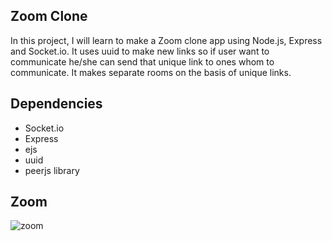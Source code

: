 ## Zoom Clone

In this project, I will learn to make a Zoom clone app using Node.js, Express and Socket.io. It uses uuid to make new links so if user want to communicate 
he/she can send that unique link to ones whom to communicate. It makes separate rooms on the basis of unique links.

## Dependencies
- Socket.io
- Express
- ejs
- uuid
- peerjs library

## Zoom

![zoom](https://user-images.githubusercontent.com/67471717/126151799-2127e471-787e-4631-9195-79d478213c4b.jpg)
